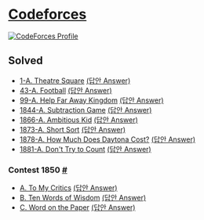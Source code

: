 # <a href='https://codeforces.com/'>Codeforces</a>

[![CodeForces Profile](https://cf.leed.at?id=DM-09)](https://codeforces.com/profile/DM-09)

## Solved
- <a href='https://codeforces.com/contest/1/problem/A'>1-A. Theatre Square</a> <a href='https://github.com/happydm09/PS/blob/main/Codeforces/Code/1-A.py'>(답안 Answer)</a>
- <a href='https://codeforces.com/contest/43/problem/A'>43-A. Football</a> <a href='https://github.com/happydm09/PS/blob/main/Codeforces/Code/43-A.py'>(답안 Answer)</a>
- <a href='https://codeforces.com/contest/99/problem/A'>99-A. Help Far Away Kingdom</a> <a href='https://github.com/happydm09/PS/blob/main/Codeforces/Code/99-A.py'>(답안 Answer)</a>
- <a href='https://codeforces.com/contest/1844/problem/A'>1844-A. Subtraction Game</a> <a href='https://github.com/happydm09/PS/blob/main/Codeforces/Code/1844-A.py'>(답안 Answer)</a>
- <a href='https://codeforces.com/contest/1866/problem/A'>1866-A. Ambitious Kid</a> <a href='https://github.com/happydm09/PS/blob/main/Codeforces/Code/1866-A.py'>(답안 Answer)</a>
- <a href='https://codeforces.com/contest/1873/problem/A'>1873-A. Short Sort</a> <a href='https://github.com/happydm09/PS/blob/main/Codeforces/Code/1873-A.py'>(답안 Answer)</a>
- <a href='https://codeforces.com/contest/1878/problem/A'>1878-A. How Much Does Daytona Cost?</a> <a href='https://github.com/happydm09/PS/blob/main/Codeforces/Code/1878-A.py'>(답안 Answer)</a>
- <a href='https://codeforces.com/contest/1881/problem/A'>1881-A. Don't Try to Count</a> <a href='https://github.com/happydm09/PS/blob/main/Codeforces/Code/1881-A.py'>(답안 Answer)</a>

### Contest 1850 <a href='https://codeforces.com/contest/1850'>#</a>
- <a href='https://codeforces.com/contest/1850/problem/A'>A. To My Critics</a> <a href='https://github.com/happydm09/PS/blob/main/Codeforces/Code/1850-A.py'>(답안 Answer)</a>
- <a href='https://codeforces.com/contest/1850/problem/B'>B. Ten Words of Wisdom</a> <a href='https://github.com/happydm09/PS/blob/main/Codeforces/Code/1850-B.py'>(답안 Answer)</a>
- <a href='https://codeforces.com/contest/1850/problem/C'>C. Word on the Paper</a> <a href='https://github.com/happydm09/PS/blob/main/Codeforces/Code/1850-C.py'>(답안 Answer)</a>
